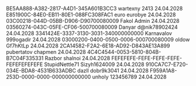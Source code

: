 BE5AA888-A382-2817-A4D1-345A601B3CC3 wartexny 2413 24.04.2028
E851900C-84E0-EB11-80E1-088FC308FAC1 euro eurobye 24.04.2028
03C00218-044D-05BB-D906-D90700080009 Fakol Admin 24.04.2028
03560274-043C-05FE-CF06-500700080009 Danyar d@nik78902424 24.04.2028
3341424E-3337-3130-3031-340000000000 Karnavalov 999ogadir 24.04.2028
03000200-0400-0500-0006-000700080009 oldow Gf7hKtLp 24.04.2028
2CA14582-F2A2-6E18-AD92-D843AE13A899 pubertatov chapmen 24.04.2028
4C4C4544-0053-5810-804B-B7C04F335331 Razbor shalnoi 24.04.2028
FEFEFEFE-FEFE-FEFE-FEFE-FEFEFEFEFEFE StupidNettle71 Sizyh1624009 24.04.2028
910CA7C7-E720-034E-BDA8-4531B633ADBC dazll dobr9k3041 24.04.2028
F959A1A8-253D-0000-0000-000000000000 unholy 123456789 24.04.2028
